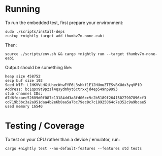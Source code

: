 # Running

To run the embedded test, first prepare your environment:

```shell
sudo ./scripts/install-deps
rustup +nightly target add thumbv7m-none-eabi
```

Then:

```shell
source ./scripts/env.sh && cargo +nightly run --target thumbv7m-none-eabi
```

Output should be something like:

```text
heap size 458752
secp buf size 192
Seed WIF: L1HKVVLHXiUhecWnwFYF6L3shkf1E12HUmuZTESvBXUdx3yqVP1D
Address: bc1qpx9t9pzzl4qsydmhyt6ctrxxjd4ep549np9993
stub channel IDs: d7d6fecaec52609d0f087c13184dd3a8fd06cc9c2b5189f26415027907896cf3 cd719b3bc3a2a951daa4b2e6b0aa5a7bc79ec8c7c18925064c7e352c9a9bcae5
used memory 16540
```

# Testing / Coverage

To test on your CPU rather than a device / emulator, run:

```shell
cargo +nightly test --no-default-features --features std tests
```
